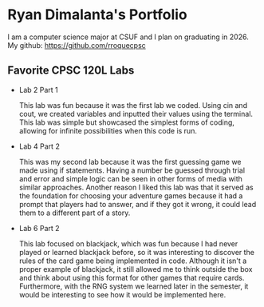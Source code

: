 
# Ryan Dimalanta's Portfolio

I am a computer science major at CSUF and I plan on graduating in 2026.
My github: https://github.com/rroquecpsc

## Favorite CPSC 120L Labs

* Lab 2 Part 1

    This lab was fun because it was the first lab we coded. Using cin and cout, we created variables and inputted their values using the terminal. This lab was simple but showcased the simplest forms of coding, allowing for infinite possibilities when this code is run. 

* Lab 4 Part 2

    This was my second lab because it was the first guessing game we made using if statements. Having a number be guessed through trial and error and simple logic can be seen in other forms of media with similar approaches. Another reason I liked this lab was that it served as the foundation for choosing your adventure games because it had a prompt that players had to answer, and if they got it wrong, it could lead them to a different part of a story.

* Lab 6 Part 2

    This lab focused on blackjack, which was fun because I had never played or learned blackjack before, so it was interesting to discover the rules of the card game being implemented in code. Although it isn't a proper example of blackjack, it still allowed me to think outside the box and think about using this format for other games that require cards. Furthermore, with the RNG system we learned later in the semester, it would be interesting to see how it would be implemented here.
